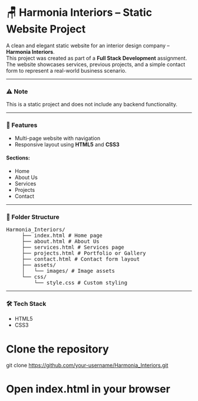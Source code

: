 # 🪑 Harmonia Interiors – Static Website Project

A clean and elegant static website for an interior design company – **Harmonia Interiors**.  
This project was created as part of a **Full Stack Development** assignment. The website showcases services, previous projects, and a simple contact form to represent a real-world business scenario.

---

### ⚠️ Note

This is a static project and does not include any backend functionality.

---

### 🌟 Features

- Multi-page website with navigation  
- Responsive layout using **HTML5** and **CSS3**

#### Sections:

- Home  
- About Us  
- Services  
- Projects  
- Contact  

---

### 📁 Folder Structure

<pre>Harmonia_Interiors/ 
     ├── index.html # Home page 
     ├── about.html # About Us 
     ├── services.html # Services page 
     ├── projects.html # Portfolio or Gallery 
     ├── contact.html # Contact form layout 
     ├── assets/ 
     │   └── images/ # Image assets 
     └── css/ 
         └── style.css # Custom styling </pre>
---

### 🛠️ Tech Stack

- HTML5  
- CSS3

# Clone the repository
git clone https://github.com/your-username/Harmonia_Interiors.git

# Open index.html in your browser

